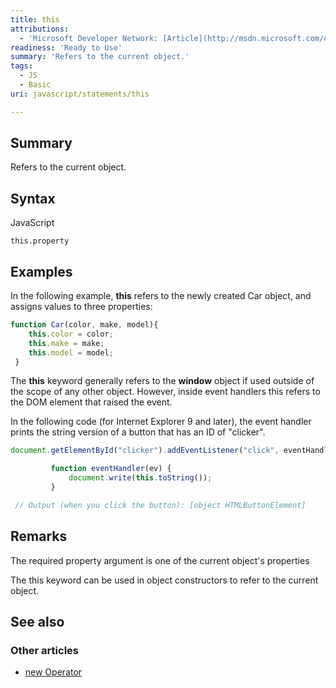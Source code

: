 ```yaml
---
title: this
attributions:
  - 'Microsoft Developer Network: [Article](http://msdn.microsoft.com/en-us/library/ie/w062xezx(v=vs.94).aspx)'
readiness: 'Ready to Use'
summary: 'Refers to the current object.'
tags:
  - JS
  - Basic
uri: javascript/statements/this

---
```

## Summary

Refers to the current object.

## Syntax

<span class="language">JavaScript</span>

    this.property

## Examples

In the following example, **this** refers to the newly created Car object, and assigns values to three properties:

``` js
function Car(color, make, model){
    this.color = color;
    this.make = make;
    this.model = model;
 }
```

The **this** keyword generally refers to the **window** object if used outside of the scope of any other object. However, inside event handlers this refers to the DOM element that raised the event.

In the following code (for Internet Explorer 9 and later), the event handler prints the string version of a button that has an ID of "clicker".

``` js
document.getElementById("clicker").addEventListener("click", eventHandler, false);

         function eventHandler(ev) {
             document.write(this.toString());
         }

 // Output (when you click the button): [object HTMLButtonElement]
```

## Remarks

The required property argument is one of the current object's properties

The this keyword can be used in object constructors to refer to the current object.

## See also

### Other articles

-   [new Operator](/javascript/operators/new)

